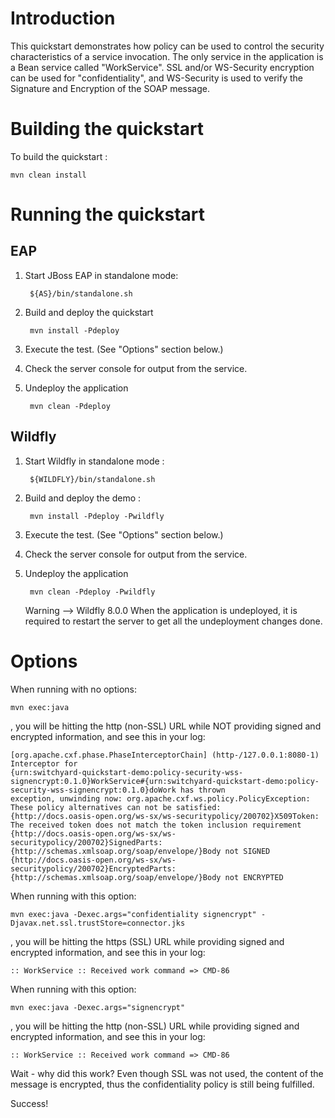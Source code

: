 Introduction
============
This quickstart demonstrates how policy can be used to control the security characteristics of a
service invocation.  The only service in the application is a Bean service called "WorkService".
SSL and/or WS-Security encryption can be used for "confidentiality", and WS-Security is used to verify the Signature and Encryption
of the SOAP message.


Building the quickstart
======================

To build the quickstart :

```
mvn clean install
```


Running the quickstart
======================


EAP
----------

1. Start JBoss EAP in standalone mode:

        ${AS}/bin/standalone.sh

2. Build and deploy the quickstart

        mvn install -Pdeploy

3. Execute the test. (See "Options" section below.)

4. Check the server console for output from the service.

5. Undeploy the application

        mvn clean -Pdeploy


Wildfly
----------

1. Start Wildfly in standalone mode :

        ${WILDFLY}/bin/standalone.sh

2. Build and deploy the demo :

        mvn install -Pdeploy -Pwildfly

3. Execute the test. (See "Options" section below.)

4. Check the server console for output from the service.

5. Undeploy the application

        mvn clean -Pdeploy -Pwildfly

     Warning --> Wildfly 8.0.0 When the application is undeployed, it is required to restart the server to get all the undeployment changes done.



Options
=======

When running with no options:

    mvn exec:java

, you will be hitting the http (non-SSL) URL while NOT providing signed and encrypted information, and see this in your log:

```
[org.apache.cxf.phase.PhaseInterceptorChain] (http-/127.0.0.1:8080-1) Interceptor for
{urn:switchyard-quickstart-demo:policy-security-wss-signencrypt:0.1.0}WorkService#{urn:switchyard-quickstart-demo:policy-security-wss-signencrypt:0.1.0}doWork has thrown
exception, unwinding now: org.apache.cxf.ws.policy.PolicyException: These policy alternatives can not be satisfied: 
{http://docs.oasis-open.org/ws-sx/ws-securitypolicy/200702}X509Token: The received token does not match the token inclusion requirement
{http://docs.oasis-open.org/ws-sx/ws-securitypolicy/200702}SignedParts: {http://schemas.xmlsoap.org/soap/envelope/}Body not SIGNED
{http://docs.oasis-open.org/ws-sx/ws-securitypolicy/200702}EncryptedParts: {http://schemas.xmlsoap.org/soap/envelope/}Body not ENCRYPTED
```

When running with this option:

    mvn exec:java -Dexec.args="confidentiality signencrypt" -Djavax.net.ssl.trustStore=connector.jks

, you will be hitting the https (SSL) URL while providing signed and encrypted information, and see this in your log:

    :: WorkService :: Received work command => CMD-86

When running with this option:

    mvn exec:java -Dexec.args="signencrypt"

, you will be hitting the http (non-SSL) URL while providing signed and encrypted information, and see this in your log:

    :: WorkService :: Received work command => CMD-86

Wait - why did this work? Even though SSL was not used, the content of the message is encrypted, thus the confidentiality policy is still being fulfilled.

Success!
